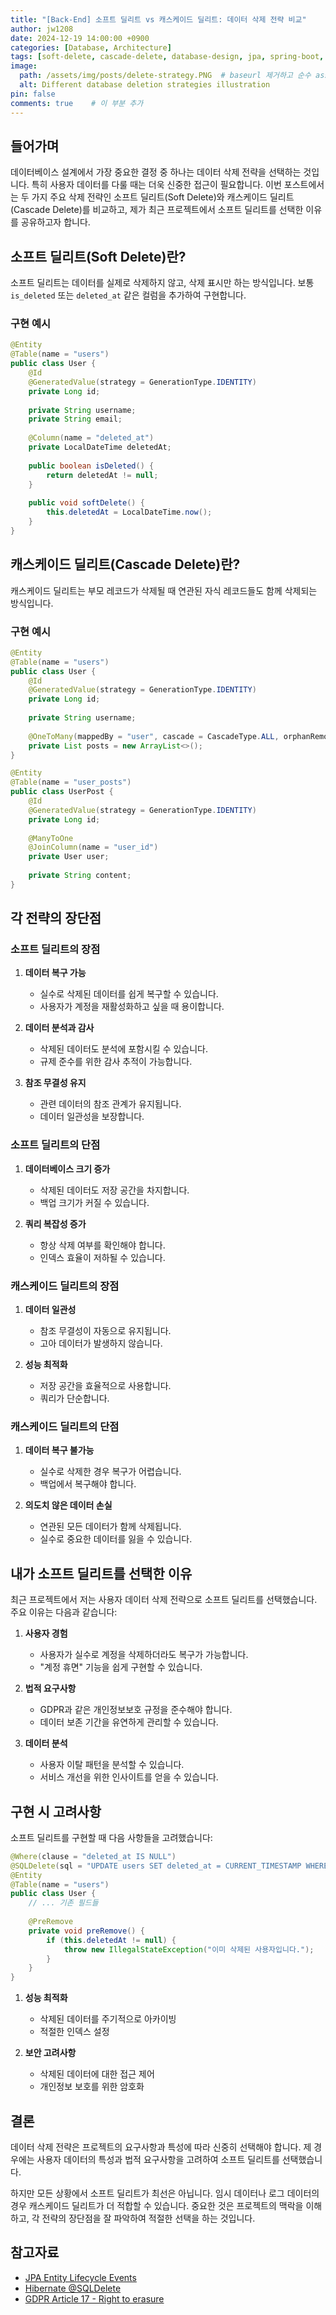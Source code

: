 ```yaml
---
title: "[Back-End] 소프트 딜리트 vs 캐스케이드 딜리트: 데이터 삭제 전략 비교"
author: jw1208
date: 2024-12-19 14:00:00 +0900
categories: [Database, Architecture]
tags: [soft-delete, cascade-delete, database-design, jpa, spring-boot, Back-end]
image:
  path: /assets/img/posts/delete-strategy.PNG  # baseurl 제거하고 순수 asset 경로만 사용
  alt: Different database deletion strategies illustration
pin: false
comments: true    # 이 부분 추가
---
```


## 들어가며

데이터베이스 설계에서 가장 중요한 결정 중 하나는 데이터 삭제 전략을 선택하는 것입니다. 특히 사용자 데이터를 다룰 때는 더욱 신중한 접근이 필요합니다. 이번 포스트에서는 두 가지 주요 삭제 전략인 소프트 딜리트(Soft Delete)와 캐스케이드 딜리트(Cascade Delete)를 비교하고, 제가 최근 프로젝트에서 소프트 딜리트를 선택한 이유를 공유하고자 합니다.

## 소프트 딜리트(Soft Delete)란?

소프트 딜리트는 데이터를 실제로 삭제하지 않고, 삭제 표시만 하는 방식입니다. 보통 `is_deleted` 또는 `deleted_at` 같은 컬럼을 추가하여 구현합니다.

### 구현 예시

```java
@Entity
@Table(name = "users")
public class User {
    @Id
    @GeneratedValue(strategy = GenerationType.IDENTITY)
    private Long id;
    
    private String username;
    private String email;
    
    @Column(name = "deleted_at")
    private LocalDateTime deletedAt;
    
    public boolean isDeleted() {
        return deletedAt != null;
    }
    
    public void softDelete() {
        this.deletedAt = LocalDateTime.now();
    }
}
```

## 캐스케이드 딜리트(Cascade Delete)란?

캐스케이드 딜리트는 부모 레코드가 삭제될 때 연관된 자식 레코드들도 함께 삭제되는 방식입니다.

### 구현 예시

```java
@Entity
@Table(name = "users")
public class User {
    @Id
    @GeneratedValue(strategy = GenerationType.IDENTITY)
    private Long id;
    
    private String username;
    
    @OneToMany(mappedBy = "user", cascade = CascadeType.ALL, orphanRemoval = true)
    private List posts = new ArrayList<>();
}

@Entity
@Table(name = "user_posts")
public class UserPost {
    @Id
    @GeneratedValue(strategy = GenerationType.IDENTITY)
    private Long id;
    
    @ManyToOne
    @JoinColumn(name = "user_id")
    private User user;
    
    private String content;
}
```

## 각 전략의 장단점

### 소프트 딜리트의 장점
1. **데이터 복구 가능**
   - 실수로 삭제된 데이터를 쉽게 복구할 수 있습니다.
   - 사용자가 계정을 재활성화하고 싶을 때 용이합니다.

2. **데이터 분석과 감사**
   - 삭제된 데이터도 분석에 포함시킬 수 있습니다.
   - 규제 준수를 위한 감사 추적이 가능합니다.

3. **참조 무결성 유지**
   - 관련 데이터의 참조 관계가 유지됩니다.
   - 데이터 일관성을 보장합니다.

### 소프트 딜리트의 단점
1. **데이터베이스 크기 증가**
   - 삭제된 데이터도 저장 공간을 차지합니다.
   - 백업 크기가 커질 수 있습니다.

2. **쿼리 복잡성 증가**
   - 항상 삭제 여부를 확인해야 합니다.
   - 인덱스 효율이 저하될 수 있습니다.

### 캐스케이드 딜리트의 장점
1. **데이터 일관성**
   - 참조 무결성이 자동으로 유지됩니다.
   - 고아 데이터가 발생하지 않습니다.

2. **성능 최적화**
   - 저장 공간을 효율적으로 사용합니다.
   - 쿼리가 단순합니다.

### 캐스케이드 딜리트의 단점
1. **데이터 복구 불가능**
   - 실수로 삭제한 경우 복구가 어렵습니다.
   - 백업에서 복구해야 합니다.

2. **의도치 않은 데이터 손실**
   - 연관된 모든 데이터가 함께 삭제됩니다.
   - 실수로 중요한 데이터를 잃을 수 있습니다.

## 내가 소프트 딜리트를 선택한 이유

최근 프로젝트에서 저는 사용자 데이터 삭제 전략으로 소프트 딜리트를 선택했습니다. 주요 이유는 다음과 같습니다:

1. **사용자 경험**
   - 사용자가 실수로 계정을 삭제하더라도 복구가 가능합니다.
   - "계정 휴면" 기능을 쉽게 구현할 수 있습니다.

2. **법적 요구사항**
   - GDPR과 같은 개인정보보호 규정을 준수해야 합니다.
   - 데이터 보존 기간을 유연하게 관리할 수 있습니다.

3. **데이터 분석**
   - 사용자 이탈 패턴을 분석할 수 있습니다.
   - 서비스 개선을 위한 인사이트를 얻을 수 있습니다.

## 구현 시 고려사항

소프트 딜리트를 구현할 때 다음 사항들을 고려했습니다:

```java
@Where(clause = "deleted_at IS NULL")
@SQLDelete(sql = "UPDATE users SET deleted_at = CURRENT_TIMESTAMP WHERE id = ? AND deleted_at IS NULL")
@Entity
@Table(name = "users")
public class User {
    // ... 기존 필드들
    
    @PreRemove
    private void preRemove() {
        if (this.deletedAt != null) {
            throw new IllegalStateException("이미 삭제된 사용자입니다.");
        }
    }
}
```

1. **성능 최적화**
   - 삭제된 데이터를 주기적으로 아카이빙
   - 적절한 인덱스 설정

2. **보안 고려사항**
   - 삭제된 데이터에 대한 접근 제어
   - 개인정보 보호를 위한 암호화

## 결론

데이터 삭제 전략은 프로젝트의 요구사항과 특성에 따라 신중히 선택해야 합니다. 제 경우에는 사용자 데이터의 특성과 법적 요구사항을 고려하여 소프트 딜리트를 선택했습니다. 

하지만 모든 상황에서 소프트 딜리트가 최선은 아닙니다. 임시 데이터나 로그 데이터의 경우 캐스케이드 딜리트가 더 적합할 수 있습니다. 중요한 것은 프로젝트의 맥락을 이해하고, 각 전략의 장단점을 잘 파악하여 적절한 선택을 하는 것입니다.

## 참고자료
- [JPA Entity Lifecycle Events](https://docs.jboss.org/hibernate/orm/5.4/userguide/html_single/Hibernate_User_Guide.html#events)
- [Hibernate @SQLDelete](https://docs.jboss.org/hibernate/orm/5.4/javadocs/org/hibernate/annotations/SQLDelete.html)
- [GDPR Article 17 - Right to erasure](https://gdpr-info.eu/art-17-gdpr/)
